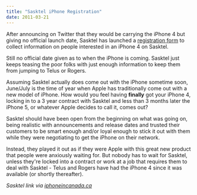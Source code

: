 ```yaml
---
title: "Sasktel iPhone Registration"
date: 2011-03-21
---
```

<p>After announcing on Twitter that they would be carrying the iPhone 4 but giving no official launch date, Sasktel has launched a <a href="http://www.sasktel.com/forms/iphone-registration.html">registration form</a> to collect information on people interested in an iPhone 4 on Sasktel.</p>
<p>Still no official date given as to when the iPhone is coming. Sasktel just keeps teasing the poor folks with just enough information to keep them from jumping to Telus or Rogers.</p>
<p>Assuming Sasktel actually does come out with the iPhone sometime soon, June/July is the time of year when Apple has traditionally come out with a new model of iPhone. How would you feel having <strong>finally</strong> got your iPhone 4, locking in to a 3 year contract with Sasktel and less than 3 months later the iPhone 5, or whatever Apple decides to call it, comes out?</p>
<p>Sasktel should have been open from the beginning on what was going on, being realistic with announcements and release dates and trusted their customers to be smart enough and/or loyal enough to stick it out with them while they were negotiating to get the iPhone on their network.</p>
<p>Instead, they played it out as if they were Apple with this great new product that people were anxiously waiting for. But nobody has to wait for Sasktel, unless they're locked into a contract or work at a job that requires them to deal with Sasktel - Telus and Rogers have had the iPhone 4 since it was available (or shortly thereafter).</p>
<p><em>Sasktel link via <a href="http://www.iphoneincanada.ca/iphone4/sasktel-posts-iphone-4-information-registration-form/">iphoneincanada.ca</a></em></p>
